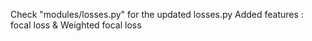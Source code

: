 Check "modules/losses.py" for the updated losses.py
Added features : focal loss & Weighted focal loss
